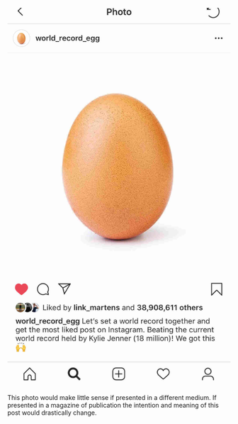 ![EggwiththemostlikesonIG](egg.jpg)

This photo would make little sense if presented in a different medium. If presented in a magazine of publication the intention and meaning of this post would drastically change.
